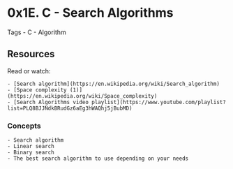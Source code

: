 # 0x1E. C - Search Algorithms
Tags
	- C
	- Algorithm


## Resources
Read or watch:
```
- [Search algorithm](https://en.wikipedia.org/wiki/Search_algorithm)
- [Space complexity (1)](https://en.wikipedia.org/wiki/Space_complexity)
- [Search Algorithms video playlist](https://www.youtube.com/playlist?list=PLQ8BJJNdkBRudGz6aEg3hWAQhj5jBubMD)
```

### Concepts
```
- Search algorithm
- Linear search
- Binary search
- The best search algorithm to use depending on your needs
```
